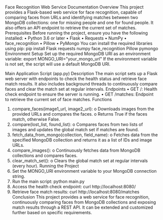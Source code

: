 Face Recognition Web Service Documentation
Overview
This project provides a Flask-based web service for face recognition, capable of comparing faces from URLs and identifying matches between two MongoDB collections: one for missing people and one for found people. It also offers an API endpoint to retrieve the current set of matches.
Prerequisites
Before running the project, ensure you have the following installed:
•	Python 3.6 or later
•	Flask
•	Requests
•	NumPy
•	face_recognition
•	Pillow
•	PyMongo
You can install the required libraries using pip:
pip install Flask requests numpy face_recognition Pillow pymongo
Environment Setup
Set up the required MongoDB URI as an environment variable:
export MONGO_URI="your_mongo_url"
If the environment variable is not set, the script will use a default MongoDB URI.

Main Application Script (app.py)
Description
The main script sets up a Flask web server with endpoints to check the health status and retrieve face match results. It also includes background threads to continuously compare faces and clear the match set at regular intervals.
Endpoints
•	GET /: Health check endpoint to ensure the server is running.
•	GET /matches: Endpoint to retrieve the current set of face matches.
Functions
1.	compare_faces(image1_url, image2_url):
o	Downloads images from the provided URLs and compares the faces.
o	Returns True if the faces match, otherwise False.
2.	compare(lost_list, found_list):
o	Compares faces from two lists of images and updates the global match set if matches are found.
3.	fetch_data_from_mongo(collection, field_name):
o	Fetches data from the specified MongoDB collection and returns it as a list of IDs and image URLs.
4.	compare_images():
o	Continuously fetches data from MongoDB collections and compares faces.
5.	clear_match_set():
o	Clears the global match set at regular intervals (every hour).
Running the Project
1.	Set the MONGO_URI environment variable to your MongoDB connection string.
2.	Run the main script:
python main.py
3.	Access the health check endpoint:
curl http://localhost:8080/
4.	Retrieve face match results:
curl http://localhost:8080/matches
Conclusion
This project provides a web service for face recognition, continuously comparing faces from MongoDB collections and exposing match results through a REST API. It can be extended and customized further based on specific requirements.
